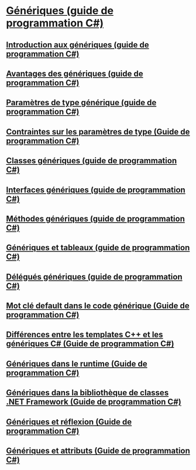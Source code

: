 # [Génériques (guide de programmation C#)](index.md)
## [Introduction aux génériques (guide de programmation C#)](introduction-to-generics.md)
## [Avantages des génériques (guide de programmation C#)](benefits-of-generics.md)
## [Paramètres de type générique (guide de programmation C#)](generic-type-parameters.md)
## [Contraintes sur les paramètres de type (Guide de programmation C#)](constraints-on-type-parameters.md)
## [Classes génériques (guide de programmation C#)](generic-classes.md)
## [Interfaces génériques (guide de programmation C#)](generic-interfaces.md)
## [Méthodes génériques (guide de programmation C#)](generic-methods.md)
## [Génériques et tableaux (guide de programmation C#)](generics-and-arrays.md)
## [Délégués génériques (guide de programmation C#)](generic-delegates.md)
## [Mot clé default dans le code générique (Guide de programmation C#)](default-keyword-in-generic-code.md)
## [Différences entre les templates C++ et les génériques C# (Guide de programmation C#)](differences-between-cpp-templates-and-csharp-generics.md)
## [Génériques dans le runtime (Guide de programmation C#)](generics-in-the-run-time.md)
## [Génériques dans la bibliothèque de classes .NET Framework (Guide de programmation C#)](generics-in-the-net-framework-class-library.md)
## [Génériques et réflexion (Guide de programmation C#)](generics-and-reflection.md)
## [Génériques et attributs (Guide de programmation C#)](generics-and-attributes.md)
